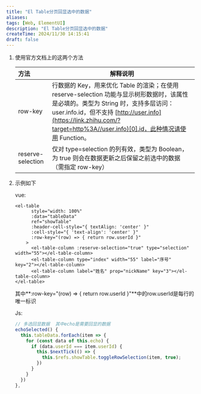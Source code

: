 ```yaml
---
title: "El Table分页回显选中的数据"
aliases: 
tags: [Web, ElementUI]
description: "El Table分页回显选中的数据"
createTime: 2024/11/30 14:15:41
draft: false
---
```




1. 使用官方文档上的这两个方法

    | 方法              | 解释说明                                                     |
    | :---------------- | ------------------------------------------------------------ |
    | row-key           | 行数据的 Key，用来优化 Table 的渲染；在使用 reserve-selection 功能与显示树形数据时，该属性是必填的。类型为 String 时，支持多层访问：user.info.id，但不支持 [http://user.info](https://link.zhihu.com/?target=http%3A//user.info)[0].id，此种情况请使用 Function。 |
    | reserve-selection | 仅对 type=selection 的列有效，类型为 Boolean，为 true 则会在数据更新之后保留之前选中的数据（需指定 row-key） |

    

2. 示例如下

    vue:

    ```vue
    <el-table
          style="width: 100%"
          :data="tableData"
          ref="showTable"
          :header-cell-style="{ textAlign: 'center' }"
          :cell-style="{ 'text-align': 'center' }"
          :row-key="(row) => { return row.userId }"
        >
          <el-table-column :reserve-selection="true" type="selection" width="55"></el-table-column>
          <el-table-column type="index" width="55" label="序号" key="2"></el-table-column>
          <el-table-column label="姓名" prop="nickName" key="3"></el-table-column>
    </el-table>
    ```

    其中**:row-key="(row) => { return row.userId }"**中的row.userId是每行的唯一标识

    Js:

    ```js
    // 多选回显数据  其中echo是需要回显的数据
    echoSelected() {
      this.tableData.forEach(item => {
        for (const data of this.echo) {
          if (data.userId === item.userId) {
            this.$nextTick(() => {
              this.$refs.showTable.toggleRowSelection(item, true);
            })
          }
        }
      })
    },
    ```

    
